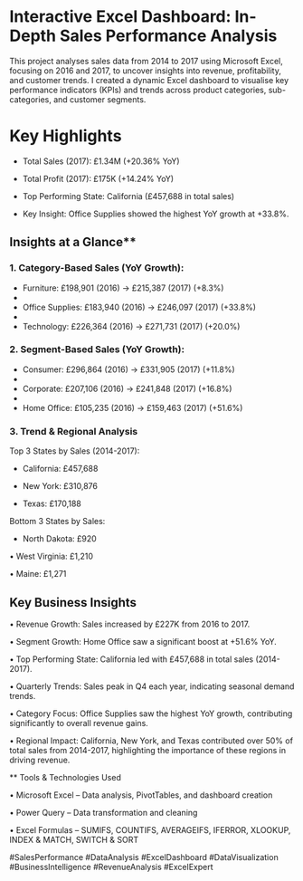 # Interactive Excel Dashboard: In-Depth Sales Performance Analysis

This project analyses sales data from 2014 to 2017 using Microsoft Excel, focusing on 2016 and 2017, to uncover insights into revenue, profitability, and customer trends. I created a dynamic Excel dashboard to visualise key performance indicators (KPIs) and trends across product categories, sub-categories, and customer segments.


# Key Highlights

 - Total Sales (2017): £1.34M (+20.36% YoY)

 - Total Profit (2017): £175K (+14.24% YoY)

 - Top Performing State: California (£457,688 in total sales)

 - Key Insight: Office Supplies showed the highest YoY growth at +33.8%.


## Insights at a Glance**


### 1. Category-Based Sales (YoY Growth):
 - Furniture: £198,901 (2016) → £215,387 (2017) (+8.3%)
 - 
 - Office Supplies: £183,940 (2016) → £246,097 (2017) (+33.8%)
 - 
 - Technology: £226,364 (2016) → £271,731 (2017) (+20.0%)

### 2. Segment-Based Sales (YoY Growth):
 - Consumer: £296,864 (2016) → £331,905 (2017) (+11.8%)
 - 
 - Corporate: £207,106 (2016) → £241,848 (2017) (+16.8%)
 - 
 - Home Office: £105,235 (2016) → £159,463 (2017) (+51.6%)

### 3. Trend & Regional Analysis



Top 3 States by Sales (2014-2017):

- California: £457,688

- New York: £310,876

- Texas: £170,188

   

Bottom 3 States by Sales:

- North Dakota: £920

• West Virginia: £1,210

• Maine: £1,271

## Key Business Insights

• Revenue Growth: Sales increased by £227K from 2016 to 2017.

• Segment Growth: Home Office saw a significant boost at +51.6% YoY.

• Top Performing State: California led with £457,688 in total sales (2014-2017).

• Quarterly Trends: Sales peak in Q4 each year, indicating seasonal demand trends.

• Category Focus: Office Supplies saw the highest YoY growth, contributing significantly to overall revenue gains.

• Regional Impact: California, New York, and Texas contributed over 50% of total sales from 2014-2017, highlighting the importance of these regions in driving revenue.





** Tools & Technologies Used

• Microsoft Excel – Data analysis, PivotTables, and dashboard creation

• Power Query – Data transformation and cleaning

• Excel Formulas – SUMIFS, COUNTIFS, AVERAGEIFS, IFERROR, XLOOKUP, INDEX & MATCH, SWITCH & SORT





#SalesPerformance #DataAnalysis #ExcelDashboard #DataVisualization #BusinessIntelligence #RevenueAnalysis #ExcelExpert



